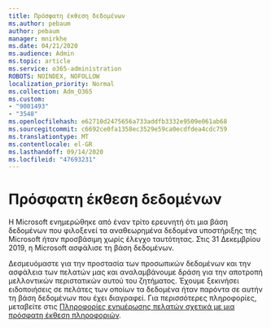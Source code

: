 ```yaml
---
title: Πρόσφατη έκθεση δεδομένων
ms.author: pebaum
author: pebaum
manager: mnirkhe
ms.date: 04/21/2020
ms.audience: Admin
ms.topic: article
ms.service: o365-administration
ROBOTS: NOINDEX, NOFOLLOW
localization_priority: Normal
ms.collection: Adm_O365
ms.custom:
- "9001493"
- "3548"
ms.openlocfilehash: e62710d2475656a733addfb3332e9509e061ab68
ms.sourcegitcommit: c6692ce0fa1358ec3529e59ca0ecdfdea4cdc759
ms.translationtype: MT
ms.contentlocale: el-GR
ms.lasthandoff: 09/14/2020
ms.locfileid: "47693231"
---
```

# <a name="recent-data-exposure"></a>Πρόσφατη έκθεση δεδομένων

Η Microsoft ενημερώθηκε από έναν τρίτο ερευνητή ότι μια βάση δεδομένων που φιλοξενεί τα αναθεωρημένα δεδομένα υποστήριξης της Microsoft ήταν προσβάσιμη χωρίς έλεγχο ταυτότητας. Στις 31 Δεκεμβρίου 2019, η Microsoft ασφάλισε τη βάση δεδομένων.

Δεσμευόμαστε για την προστασία των προσωπικών δεδομένων και την ασφάλεια των πελατών μας και αναλαμβάνουμε δράση για την αποτροπή μελλοντικών περιστατικών αυτού του ζητήματος. Έχουμε ξεκινήσει ειδοποιήσεις σε πελάτες των οποίων τα δεδομένα ήταν παρόντα σε αυτήν τη βάση δεδομένων που έχει διαγραφεί. Για περισσότερες πληροφορίες, μεταβείτε στις [Πληροφορίες ενημέρωσης πελατών σχετικά με μια πρόσφατη έκθεση πληροφοριών](https://aka.ms/privacyinfo).
